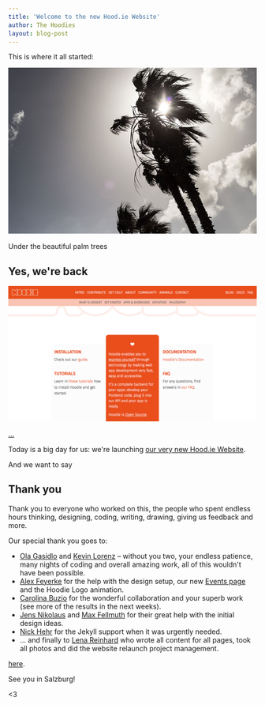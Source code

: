 ```yaml
---
title: 'Welcome to the new Hood.ie Website'
author: The Hoodies
layout: blog-post
---
```


This is where it all started:

![Palm Trees on Lanzarote](/blog/images/201411/lanzarote-palmtree.jpg)

Under the beautiful palm trees 

## Yes, we're back

![Hood.ie Website Relaunch](/blog/images/201411/hoodie-screenshot-relaunch.png)


[…](/blog/announcement-a-new-website-for-hoodie.html)

Today is a big day for us: we're launching [our very new Hood.ie Website](/).

And we want to say

## Thank you

Thank you to everyone who worked on this, the people who spent endless hours thinking, designing, coding, writing, drawing, giving us feedback and more.

Our special thank you goes to:

- [Ola Gasidlo](/community#ola-gasidlo) and [Kevin Lorenz](/community#kevin-lorenz) – without you two, your endless patience, many nights of coding and overall amazing work, all of this wouldn't have been possible.
- [Alex Feyerke](/community#alex-feyerke) for the help with the design setup, our new [Events page](/events) and the Hoodie Logo animation.
- [Carolina Buzio](/community#carolina-buzio) for the wonderful collaboration and your superb work (see more of the results in the next weeks).
- [Jens Nikolaus](http://twitter.com/jensnikolaus) and [Max Fellmuth](http://twitter.com/maxfell)  for their great help with the initial design ideas.
- [Nick Hehr](http://twitter.com/hipsterbrown) for the Jekyll support when it was urgently needed.
- … and finally to [Lena Reinhard](/community#lena-reinhard) who wrote all content for all pages, took all photos and did the website relaunch project management.


[here][3].

See you in Salzburg!

<3

[3]: https://barcamp-sbg.at/#tickets
